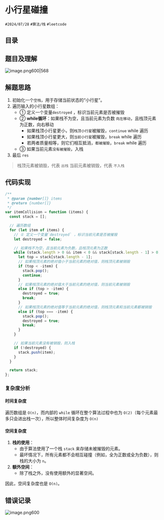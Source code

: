 
# 小行星碰撞

`#2024/07/28`  `#算法/栈`  `#leetcode` 

## 目录
<!-- toc -->
 ## 题目及理解 

![image.png600|568](https://832-1310531898.cos.ap-beijing.myqcloud.com/202407271746254.png?imageSlim)

## 解题思路

1. 初始化一个`空栈`，用于存储当前状态的“小行星”。
2. 遍历输入的小行星数组：
    - ① 定义一个变量`destroyed` ，标识当前元素是否被摧毁
    - ② **while循环**：如果栈不为空，且当前元素为负数 `向左移动`，且栈顶元素为正数，向右移动
		- 如果栈顶小行星更小，则`栈顶小行星`被摧毁，`continue`  while 遍历
		- 如果栈顶小行星更大，则`当前小行星`被摧毁，`break`  while 遍历
		- 若两者质量相等，则它们相互抵消，`都被摧毁`，`break` while 遍历
    - ③ 如果当前元素`没有被摧毁`，入栈
3. 最后 `res`

>  栈顶元素被销毁，代表 `出栈`
>  当前元素被销毁，代表 `不入栈`

## 代码实现

```javascript
/**
 * @param {number[]} items
 * @return {number[]}
 */
var itemCollision = function (items) {
  const stack = [];

  // 遍历数组
  for (let item of items) {
    // ① 定义一个变量`destroyed` ，标识当前元素是否被摧毁
    let destroyed = false;

    // 如果栈不为空，且当前元素为负数，且栈顶元素为正数
    while (stack.length > 0 && item < 0 && stack[stack.length - 1] > 0) {
      let top = stack[stack.length - 1];
      // 如果栈顶元素的绝对值小于当前元素的绝对值，则栈顶元素被销毁
      if (top < -item) {
        stack.pop();
        continue;
      }
      // 如果栈顶元素的绝对值大于当前元素的绝对值，则当前元素被销毁
      else if (top > -item) {
        destroyed = true;
        break;
      }
      // 如果栈顶元素的绝对值等于当前元素的绝对值，则栈顶元素和当前元素都被销毁
      else if (top === -item) {
        stack.pop();
        destroyed = true;
        break;
      }
    }

    // 如果当前元素没有被销毁，则入栈
    if (!destroyed) {
      stack.push(item);
    }
  }

  return stack;
};

```

### 复杂度分析

#### 时间复杂度

遍历数组是 `O(n)`，而内部的 `while` 循环在整个算法过程中也为 `O(2)`（每个元素最多只会进出栈一次），所以整体时间复杂度为 `O(n)`

#### 空间复杂度

1. **栈的使用**：
    - 由于算法使用了一个栈 `stack` 来存储未被摧毁的元素。
    - 最坏情况下，所有元素都不会相互碰撞（例如，全为正数或全为负数），则栈的大小为 `n`。
2. **额外空间**：
    - 除了栈之外，没有使用额外的显著空间。

因此，空间复杂度也是 `O(n)`。

## 错误记录

![image.png600](https://832-1310531898.cos.ap-beijing.myqcloud.com/202407280720119.png?imageSlim)
